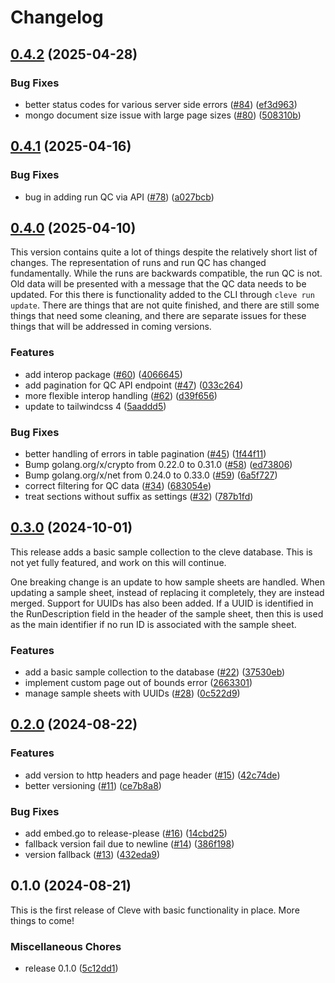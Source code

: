 # Changelog

## [0.4.2](https://github.com/gmc-norr/cleve/compare/v0.4.1...v0.4.2) (2025-04-28)


### Bug Fixes

* better status codes for various server side errors ([#84](https://github.com/gmc-norr/cleve/issues/84)) ([ef3d963](https://github.com/gmc-norr/cleve/commit/ef3d963e11b0f427bc50842f8128f2bf68974314))
* mongo document size issue with large page sizes ([#80](https://github.com/gmc-norr/cleve/issues/80)) ([508310b](https://github.com/gmc-norr/cleve/commit/508310b8faa4093d853564b32279274666643a86))

## [0.4.1](https://github.com/gmc-norr/cleve/compare/v0.4.0...v0.4.1) (2025-04-16)


### Bug Fixes

* bug in adding run QC via API ([#78](https://github.com/gmc-norr/cleve/issues/78)) ([a027bcb](https://github.com/gmc-norr/cleve/commit/a027bcb8cc1bcb7ac11b020e91ba8ecd42df79ca))

## [0.4.0](https://github.com/gmc-norr/cleve/compare/v0.3.0...v0.4.0) (2025-04-10)

This version contains quite a lot of things despite the relatively short list of changes. The representation of runs and run QC has changed fundamentally. While the runs are backwards compatible, the run QC is not. Old data will be presented with a message that the QC data needs to be updated. For this there is functionality added to the CLI through `cleve run update`. There are things that are not quite finished, and there are still some things that need some cleaning, and there are separate issues for these things that will be addressed in coming versions.

### Features

* add interop package ([#60](https://github.com/gmc-norr/cleve/issues/60)) ([4066645](https://github.com/gmc-norr/cleve/commit/4066645943a3231dafa87824f075753097308364))
* add pagination for QC API endpoint ([#47](https://github.com/gmc-norr/cleve/issues/47)) ([033c264](https://github.com/gmc-norr/cleve/commit/033c2648cc768697c0cc3d8d37ba30c3fceb9000))
* more flexible interop handling ([#62](https://github.com/gmc-norr/cleve/issues/62)) ([d39f656](https://github.com/gmc-norr/cleve/commit/d39f656edf57bd8e5e9e781c9832478ad834ab9a))
* update to tailwindcss 4 ([5aaddd5](https://github.com/gmc-norr/cleve/commit/5aaddd573a86e76d161b55094b9992e7843b6f52))


### Bug Fixes

* better handling of errors in table pagination ([#45](https://github.com/gmc-norr/cleve/issues/45)) ([1f44f11](https://github.com/gmc-norr/cleve/commit/1f44f11ce8fd10cd999ab76fc55163d85809c807))
* Bump golang.org/x/crypto from 0.22.0 to 0.31.0 ([#58](https://github.com/gmc-norr/cleve/issues/58)) ([ed73806](https://github.com/gmc-norr/cleve/commit/ed738065124c3b0fba4fce9e7df8d2bb8c538541))
* Bump golang.org/x/net from 0.24.0 to 0.33.0 ([#59](https://github.com/gmc-norr/cleve/issues/59)) ([6a5f727](https://github.com/gmc-norr/cleve/commit/6a5f7275f81a666bd41a1da2800c6be34dbf57ab))
* correct filtering for QC data ([#34](https://github.com/gmc-norr/cleve/issues/34)) ([683054e](https://github.com/gmc-norr/cleve/commit/683054eddfec613ecf8930a1f331801dce52ed3b))
* treat sections without suffix as settings ([#32](https://github.com/gmc-norr/cleve/issues/32)) ([787b1fd](https://github.com/gmc-norr/cleve/commit/787b1fd3f5ded294e3ef158fa848580e1ece8eff))

## [0.3.0](https://github.com/gmc-norr/cleve/compare/v0.2.0...v0.3.0) (2024-10-01)

This release adds a basic sample collection to the cleve database.
This is not yet fully featured, and work on this will continue.

One breaking change is an update to how sample sheets are handled.
When updating a sample sheet, instead of replacing it completely, they are instead merged.
Support for UUIDs has also been added.
If a UUID is identified in the RunDescription field in the header of the sample sheet, then this is used as the main identifier if no run ID is associated with the sample sheet.

### Features

* add a basic sample collection to the database ([#22](https://github.com/gmc-norr/cleve/issues/22)) ([37530eb](https://github.com/gmc-norr/cleve/commit/37530ebb0a7d194fce1ae20c3601cd6bc2217701))
* implement custom page out of bounds error ([2663301](https://github.com/gmc-norr/cleve/commit/2663301139b8998c6ff36805ec90f3707f76160d))
* manage sample sheets with UUIDs ([#28](https://github.com/gmc-norr/cleve/issues/28)) ([0c522d9](https://github.com/gmc-norr/cleve/commit/0c522d9e6af7d0a2c957e466bbbb8247bea06817))

## [0.2.0](https://github.com/gmc-norr/cleve/compare/v0.1.0...v0.2.0) (2024-08-22)


### Features

* add version to http headers and page header ([#15](https://github.com/gmc-norr/cleve/issues/15)) ([42c74de](https://github.com/gmc-norr/cleve/commit/42c74def239886b2b7a9cde54d89e0819f2d90fc))
* better versioning ([#11](https://github.com/gmc-norr/cleve/issues/11)) ([ce7b8a8](https://github.com/gmc-norr/cleve/commit/ce7b8a8046aeb370b252f1a1e77dad73401975bc))


### Bug Fixes

* add embed.go to release-please ([#16](https://github.com/gmc-norr/cleve/issues/16)) ([14cbd25](https://github.com/gmc-norr/cleve/commit/14cbd257811433ef870d650cc0c639a8737370d3))
* fallback version fail due to newline ([#14](https://github.com/gmc-norr/cleve/issues/14)) ([386f198](https://github.com/gmc-norr/cleve/commit/386f198848d3759f6ab7d4c0eaf416868c17924c))
* version fallback ([#13](https://github.com/gmc-norr/cleve/issues/13)) ([432eda9](https://github.com/gmc-norr/cleve/commit/432eda90bc4c4eec03ef4b49f11653b1280ca3a2))

## 0.1.0 (2024-08-21)

This is the first release of Cleve with basic functionality in place. More things to come!

### Miscellaneous Chores

* release 0.1.0 ([5c12dd1](https://github.com/gmc-norr/cleve/commit/5c12dd1e24f29a297a5517f78423a213f2f40791))
